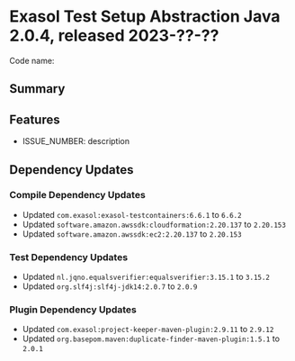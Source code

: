 # Exasol Test Setup Abstraction Java 2.0.4, released 2023-??-??

Code name:

## Summary

## Features

* ISSUE_NUMBER: description

## Dependency Updates

### Compile Dependency Updates

* Updated `com.exasol:exasol-testcontainers:6.6.1` to `6.6.2`
* Updated `software.amazon.awssdk:cloudformation:2.20.137` to `2.20.153`
* Updated `software.amazon.awssdk:ec2:2.20.137` to `2.20.153`

### Test Dependency Updates

* Updated `nl.jqno.equalsverifier:equalsverifier:3.15.1` to `3.15.2`
* Updated `org.slf4j:slf4j-jdk14:2.0.7` to `2.0.9`

### Plugin Dependency Updates

* Updated `com.exasol:project-keeper-maven-plugin:2.9.11` to `2.9.12`
* Updated `org.basepom.maven:duplicate-finder-maven-plugin:1.5.1` to `2.0.1`
